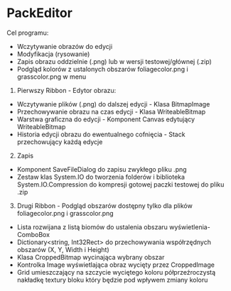 # PackEditor
Cel programu:
- Wczytywanie obrazów do edycji
- Modyfikacja (rysowanie)
- Zapis obrazu oddzielnie (.png) lub w wersji testowej/głównej (.zip)
- Podgląd kolorów z ustalonych obszarów foliagecolor.png i grasscolor.png w menu

1. Pierwszy Ribbon - Edytor obrazu:
- Wczytywanie plików (.png) do dalszej edycji - Klasa BitmapImage
- Przechowywanie obrazu na czas edycji - Klasa WriteableBitmap
- Warstwa graficzna do edycji - Komponent Canvas edytujący WriteableBitmap
- Historia edycji obrazu do ewentualnego cofnięcia - Stack<WriteableBitmap> przechowujący każdą edycje
2. Zapis 
- Komponent SaveFileDialog do zapisu zwykłego pliku .png
- Zestaw klas System.IO do tworzenia folderów i biblioteka System.IO.Compression do kompresji gotowej paczki testowej do pliku .zip

3. Drugi Ribbon - Podgląd obszarów dostępny tylko dla plików foliagecolor.png i grasscolor.png
- Lista rozwijana z listą biomów do ustalenia obszaru wyświetlenia- ComboBox
- Dictionary<string, Int32Rect> do przechowywania współrzędnych obszarów (X, Y, Width i Height)
- Klasa CroppedBitmap wycinająca wybrany obszar
- Kontrolka Image wyświetlająca obraz wycięty przez CroppedImage
- Grid umieszczający na szczycie wyciętego koloru półprzeźroczystą nakładkę textury bloku który będzie pod wpływem zmiany koloru
